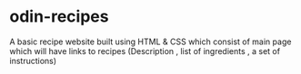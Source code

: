# odin-recipes

A basic recipe website built using HTML & CSS which consist of main page which will have links to  recipes (Description , list of ingredients , a set of instructions) 
